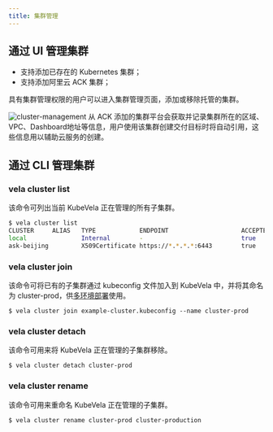 ```yaml
---
title: 集群管理
---
```


## 通过 UI 管理集群

* 支持添加已存在的 Kubernetes 集群；
* 支持添加阿里云 ACK 集群；

具有集群管理权限的用户可以进入集群管理页面，添加或移除托管的集群。

![cluster-management](https://static.kubevela.net/images/1.3/cluster-management.jpg)
从 ACK 添加的集群平台会获取并记录集群所在的区域、VPC、Dashboard地址等信息，用户使用该集群创建交付目标时将自动引用，这些信息用以辅助云服务的创建。

## 通过 CLI 管理集群

### vela cluster list

该命令可列出当前 KubeVela 正在管理的所有子集群。

```bash
$ vela cluster list            
CLUSTER    	ALIAS	TYPE           	ENDPOINT                   	ACCEPTED	LABELS
local      	     	Internal       	-                          	true
ask-beijing	     	X509Certificate	https://*.*.*.*:6443	    true
```

### vela cluster join

该命令可将已有的子集群通过 kubeconfig 文件加入到 KubeVela 中，并将其命名为 cluster-prod，供[多环境部署](../../end-user/policies/envbinding.md)使用。

```shell script
$ vela cluster join example-cluster.kubeconfig --name cluster-prod
```

### vela cluster detach

该命令可用来将 KubeVela 正在管理的子集群移除。

```shell script
$ vela cluster detach cluster-prod
```

### vela cluster rename

该命令可用来重命名 KubeVela 正在管理的子集群。

```shell script
$ vela cluster rename cluster-prod cluster-production
```
